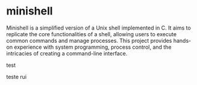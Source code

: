 # minishell
Minishell is a simplified version of a Unix shell implemented in C. It aims to replicate the core functionalities of a shell, allowing users to execute common commands and manage processes. This project provides hands-on experience with system programming, process control, and the intricacies of creating a command-line interface.


test

teste rui
